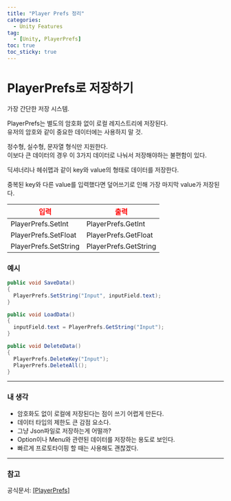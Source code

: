 ```yaml
---
title: "Player Prefs 정리"
categories:
  - Unity Features
tag:
  - [Unity, PlayerPrefs]
toc: true
toc_sticky: true
---
```


# PlayerPrefs로 저장하기

가장 간단한 저장 시스템.

PlayerPrefs는 별도의 암호화 없이 로컬 레지스트리에 저장된다.  
유저의 암호와 같이 중요한 데이터에는 사용하지 말 것.

정수형, 실수형, 문자열 형식만 지원한다.  
이보다 큰 데이터의 경우 이 3가지 데이터로 나눠서 저장해야하는 불편함이 있다.

딕셔너리나 헤쉬맵과 같이 key와 value의 형태로 데이터를 저장한다.

중복된 key와 다른 value를 입력했다면 덮어쓰기로 인해 가장 마지막 value가 저장된다.

<!--Table-->

| <span style="color:red">입력</span> | <span style="color:red">출력</span> |
| ----------------------------------- | ----------------------------------- |
| PlayerPrefs.SetInt                  | PlayerPrefs.GetInt                  |
| PlayerPrefs.SetFloat                | PlayerPrefs.GetFloat                |
| PlayerPrefs.SetString               | PlayerPrefs.GetString               |

### 예시

```cs
public void SaveData()
{
  PlayerPrefs.SetString("Input", inputField.text);
}

public void LoadData()
{
  inputField.text = PlayerPrefs.GetString("Input");
}

public void DeleteData()
{
  PlayerPrefs.DeleteKey("Input");
  PlayerPrefs.DeleteAll();
}
```

---

### 내 생각

- 암호화도 없이 로컬에 저장된다는 점이 쓰기 어렵게 만든다.
- 데이터 타입의 제한도 큰 감점 요소다.
- 그냥 Json파일로 저장하는게 어떨까?
- Option이나 Menu와 관련된 데이터를 저장하는 용도로 보인다.
- 빠르게 프로토타이핑 할 때는 사용해도 괜찮겠다.

---

### 참고

공식문서: [[PlayerPrefs]](https://docs.unity3d.com/ScriptReference/PlayerPrefs.html)
